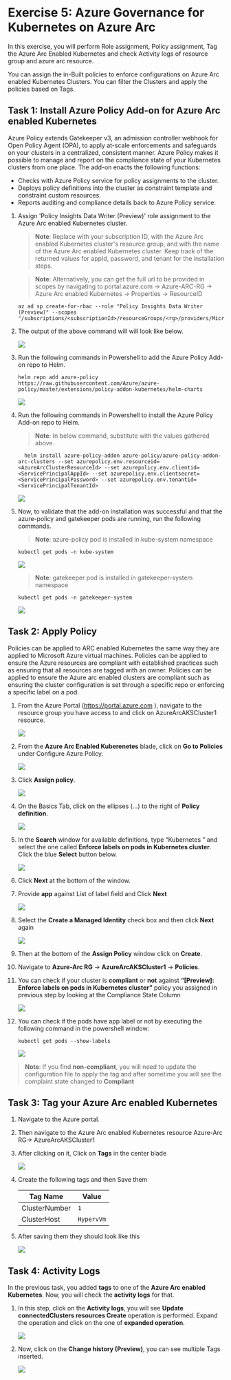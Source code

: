 # Exercise 5: Azure Governance for Kubernetes on Azure Arc
In this exercise, you will perform Role assignment, Policy assignment, Tag the Azure Arc Enabled Kubernetes and check Activity logs of resource group and azure arc resource.

You can assign the in-Built policies to enforce configurations on Azure Arc enabled Kubernetes Clusters. You can filter the Clusters and apply the policies based on Tags.

## Task 1: Install Azure Policy Add-on for Azure Arc enabled Kubernetes

Azure Policy extends Gatekeeper v3, an admission controller webhook for Open Policy Agent (OPA), to apply at-scale enforcements and safeguards on your clusters in a centralized, consistent manner. Azure Policy makes it possible to manage and report on the compliance state of your Kubernetes clusters from one place. The add-on enacts the following functions:

   - Checks with Azure Policy service for policy assignments to the cluster.
   - Deploys policy definitions into the cluster as constraint template and constraint custom resources.
   - Reports auditing and compliance details back to Azure Policy service.

1. Assign 'Policy Insights Data Writer (Preview)' role assignment to the Azure Arc enabled Kubernetes cluster. 

   > **Note**: Replace <subscriptionId> with your subscription ID, <rg> with the Azure Arc enabled Kubernetes cluster's resource group, and <clusterName> with the name of the Azure Arc enabled Kubernetes cluster. Keep track of the returned values for appId, password, and tenant for the installation steps. 
	
   > **Note**: Alternatively, you can get the full url to be provided in scopes by navigating to portal.azure.com -> Azure-ARC-RG -> Azure Arc enabled Kubernetes -> Properties -> ResourceID

    ```
    az ad sp create-for-rbac --role "Policy Insights Data Writer (Preview)" --scopes "/subscriptions/<subscriptionId>/resourceGroups/<rg>/providers/Microsoft.Kubernetes/connectedClusters/<clusterName>"
    ```

2. The output of the above command will will look like below.
	
   ![](./images/arc-0002.png)

3. Run the following commands in Powershell to add the Azure Policy Add-on repo to Helm.
 
     ```
     helm repo add azure-policy https://raw.githubusercontent.com/Azure/azure-policy/master/extensions/policy-addon-kubernetes/helm-charts 
    ```

   ![](./images/arc-0003.png)

4. Run the following commands in Powershell to install the Azure Policy Add-on repo to Helm.
      
     > **Note**: In below command, substitute with the values gathered above.
   
     ```
       helm install azure-policy-addon azure-policy/azure-policy-addon-arc-clusters --set azurepolicy.env.resourceid=<AzureArcClusterResourceId> --set azurepolicy.env.clientid=<ServicePrincipalAppId> --set azurepolicy.env.clientsecret=<ServicePrincipalPassword> --set azurepolicy.env.tenantid=<ServicePrincipalTenantId>
     ```
     
   ![](./images/arc-0004.png)


5. Now, to validate that the add-on installation was successful and that the azure-policy and gatekeeper pods are running, run the following commands.
    
   > **Note**: azure-policy pod is installed in kube-system namespace
     ```
	kubectl get pods -n kube-system
     ```
   ![](./images/arc-0005.png)
   
   > **Note**: gatekeeper pod is installed in gatekeeper-system namespace
    ```
	kubectl get pods -n gatekeeper-system
    ```
   ![](./images/arc-0006.png)


## Task 2: Apply Policy
Policies can be applied to ARC enabled Kubernetes the same way they are applied to Microsoft Azure virtual machines. Policies can be applied to ensure the Azure resources are compliant with established practices such as ensuring that all resources are tagged with an owner. Policies can be applied to ensure the Azure arc enabled clusters are compliant such as ensuring the cluster configuration is set through a specific repo or enforcing a specific label on a pod.

1. From the Azure Portal (https://portal.azure.com ), navigate to the resource group you have access to and click on AzureArcAKSCluster1 resource. 

     ![](./images/arc-0013.png)

2. From the **Azure Arc Enabled Kuberenetes** blade, click on **Go to Policies** under Configure Azure Policy.

     ![](./images/arc-0014.png)

3. Click **Assign policy**.

     ![](./images/arc-0015.png)

4. On the Basics Tab, click on the ellipses (…) to the right of **Policy definition**.

     ![](./images/arc-0016.png)

5. In the **Search** window for available definitions, type “Kubernetes ” and select the one called **Enforce labels on pods in Kubernetes cluster**.  Click the blue **Select** button below.

     ![](./images/arc-0017.png)

6. Click **Next** at the bottom of the window.

7. Provide  **app** against List of label field and Click **Next**

     ![](./images/arc-0029.png)
   
8. Select the **Create a Managed Identity** check box and then click **Next** again

     ![](./images/arc-0018.png)

9. Then at the bottom of the **Assign Policy** window click on **Create**.

10. Navigate to **Azure-Arc RG** -> **AzureArcAKSCluster1** -> **Policies**.

11. You can check if your cluster is **compliant** or **not** against **“[Preview]: Enforce labels on pods in Kubernetes cluster”** policy you assigned in previous step by looking at the Compliance State Column

     ![](./images/arc-0030.png)

12. You can check if the pods have app label or not by executing the following command in the powershell window:

    ```
    kubectl get pods --show-labels
    ```

     ![](./images/arc-0031.png)

   > **Note**: If you find **non-compliant**, you will need to update the configuration file to apply the tag and after sometime you will see the complaint state changed to **Compliant**

    
## Task 3: Tag your Azure Arc enabled Kubernetes

1. Navigate to the Azure portal.

2. Then navigate to the Azure Arc enabled Kubernetes resource Azure-Arc RG-> AzureArcAKSCluster1

3. After clicking on it, Click on **Tags** in the center blade

     ![](./images/arc-0025.png)

4. Create the following tags and then Save them
   
    Tag Name | Value
    --- | ---
    ClusterNumber | `1`
    ClusterHost | `HypervVm`

5. After saving them they should look like this

     ![](./images/arc-0026.png)
 
## Task 4: Activity Logs
In the previous task, you added **tags** to one of the **Azure Arc enabled Kubernetes**. Now, you will check the **activity logs** for that.

1. In this step, click on the **Activity logs**, you will see **Update connectedClusters resources Create** operation is performed. Expand the operation and click on the one of **expanded operation**.

     ![](./images/arc-0027.png)

2. Now, click on the **Change history (Preview)**, you can see multiple Tags inserted.

     ![](./images/arc-0028.png)
